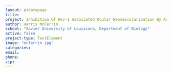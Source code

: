 ```yaml
---
layout: pidatapage
title:
project: Inhibition Of Hsv-1 Associated Ocular Neovascularization By Antiangiogenic Agents
author: Harris McFerrin
school: "Xavier University of Louisiana, Department of Biology"
active: false
project-type: TestElement
image: "mcferrin.jpg"
categories:
email:
phone:
zip:
---
```

